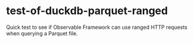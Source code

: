# test-of-duckdb-parquet-ranged
Quick test to see if Observable Framework can use ranged HTTP requests when querying a Parquet file.
